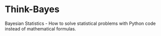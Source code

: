 # Think-Bayes
Bayesian Statistics - How to solve statistical problems with Python code instead of mathematical formulas.
